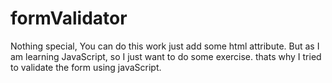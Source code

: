 # formValidator
Nothing special, You can do this work just add some html attribute.
But as I am learning JavaScript, so I just want to do some exercise. thats why I tried to validate the form using javaScript.
